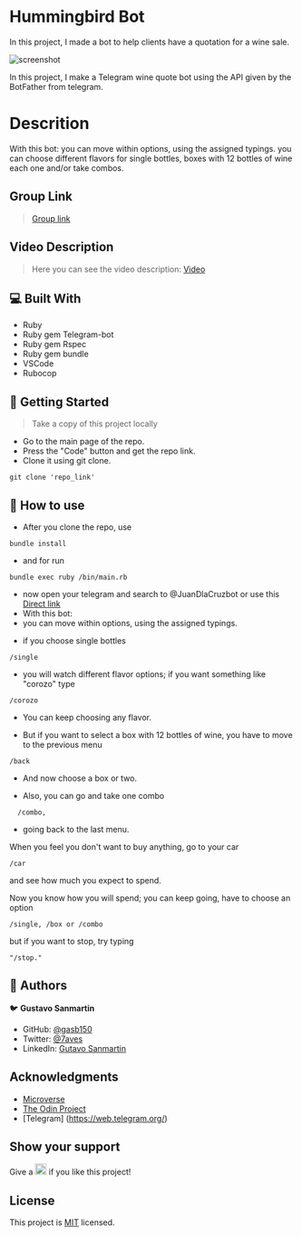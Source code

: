 # Hummingbird Bot

In this project, I made a bot to help clients have a quotation for a wine sale.

![screenshot](./src/img/screenshot.png)

In this project, I make a Telegram wine quote bot using the API given by the BotFather from telegram.
# Descrition
With this bot: 
you can move within options, using the assigned typings. 
you can choose different flavors for  single bottles, boxes with 12 bottles of wine each one and/or take combos.
## Group Link

> <a href=http://t.me/JuanDlaCruzbot>Group link</a>

## Video Description

> Here you can see the video description: <a href="https://www.loom.com/share/69e17f7e05de46618bff9ec5cd23571a">Video</a>

## :computer: Built With

- Ruby
- Ruby gem Telegram-bot
- Ruby gem Rspec
- Ruby gem bundle
- VSCode
- Rubocop
  
## :wrench: Getting Started
> Take a copy of this project locally

- Go to the main page of the repo.
- Press the "Code" button and get the repo link.
- Clone it using git clone. 
```
git clone 'repo_link' 
```

## :green_book: How to use

- After you clone the repo, use
```
bundle install
```
- and for run
```
bundle exec ruby /bin/main.rb
```
- now open your telegram and search to @JuanDlaCruzbot or use this <a href=http://t.me/JuanDlaCruzbot>Direct link</a>
- With this bot: 
- you can move within options, using the assigned typings. 
<!--screan-->
- if you choose single bottles 

```
/single
```
- you will watch different flavor options; if you want something like "corozo" type 

```
/corozo
```

<!--screan-->
- You can keep choosing any flavor.
<!--screan-->
- But if you want to select a box with 12 bottles of wine, you have to move to the previous menu

```
/back
```


<!--screan-->
- And now choose a box or two.
<!--screan-->
<!--screan-->
- Also, you can go and take one combo 
```
  /combo,
```
-  going back to the last menu.
<!--screan-->
When you feel you don't want to buy anything, go to your car 
```
/car
``` 
and see how much you expect to spend.
<!--screan-->
Now you know how you will spend; you can keep going, have to choose an option 
```
/single, /box or /combo
```
 but if you want to stop, try typing 
 ```
 "/stop."
 ```


## :man: Authors

:bird: **Gustavo Sanmartin**

- GitHub: [@gasb150](https://github.com/gasb150)
- Twitter: [@7aves](https://twitter.com/7aves)
- LinkedIn: [Gutavo Sanmartin](https://www.linkedin.com/in/gustavo-sanmartin-b3b68261/)

## Acknowledgments

- [Microverse](https://www.microverse.org/)
- [The Odin Project](https://www.theodinproject.com)
- [Telegram] (https://web.telegram.org/)

## Show your support

<p> Give a 
  <g-emoji class="g-emoji" alias="star" fallback-src="https://github.githubassets.com/images/icons/emoji/unicode/2b50.png"><img class="emoji" alt="star" height="20" width="20" src="https://github.githubassets.com/images/icons/emoji/unicode/2b50.png"></g-emoji>
  if you like this project!</p>


## License
  <p>This project is <a href="../feature/LICENSE">MIT</a> licensed.</p>